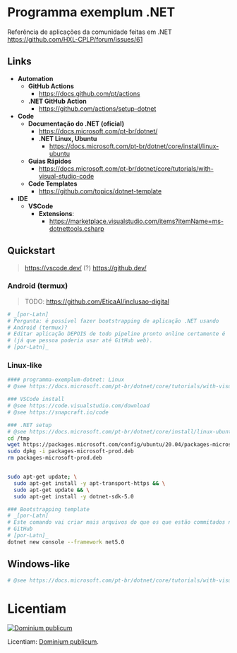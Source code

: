 # Programma exemplum .NET
Referência de aplicações da comunidade feitas em .NET https://github.com/HXL-CPLP/forum/issues/61

<!--
Trivia:
- programma, https://en.wiktionary.org/wiki/programma#Latin
- exemplum, https://en.wiktionary.org/wiki/exemplum#Latin
-->

## Links

- **Automation**
  - **GitHub Actions**
    - https://docs.github.com/pt/actions
  - **.NET GitHub Action**
    - https://github.com/actions/setup-dotnet
- **Code**
  - **Documentação do .NET (oficial)**
    - https://docs.microsoft.com/pt-br/dotnet/
    - **.NET Linux, Ubuntu**
      - https://docs.microsoft.com/pt-br/dotnet/core/install/linux-ubuntu
  - **Guias Rápidos**
    - https://docs.microsoft.com/pt-br/dotnet/core/tutorials/with-visual-studio-code
  - **Code Templates**
    - https://github.com/topics/dotnet-template
- **IDE**
  - **VSCode**
    - **Extensions**:
      - https://marketplace.visualstudio.com/items?itemName=ms-dotnettools.csharp

## Quickstart

> https://vscode.dev/ (?)
> https://github.dev/

### Android (termux)
> TODO: https://github.com/EticaAI/inclusao-digital

```bash
# _[por-Latn]
# Pergunta: é possível fazer bootstrapping de aplicação .NET usando
# Android (termux)?
# Editar aplicação DEPOIS de todo pipeline pronto online certamente é
# (já que pessoa poderia usar até GitHub web).
# [por-Latn]_

```

### Linux-like
```bash
#### programma-exemplum-dotnet: Linux
# @see https://docs.microsoft.com/pt-br/dotnet/core/tutorials/with-visual-studio-code

### VSCode install
# @see https://code.visualstudio.com/download
# @see https://snapcraft.io/code

### .NET setup
# @see https://docs.microsoft.com/pt-br/dotnet/core/install/linux-ubuntu
cd /tmp
wget https://packages.microsoft.com/config/ubuntu/20.04/packages-microsoft-prod.deb -O packages-microsoft-prod.deb
sudo dpkg -i packages-microsoft-prod.deb
rm packages-microsoft-prod.deb


sudo apt-get update; \
  sudo apt-get install -y apt-transport-https && \
  sudo apt-get update && \
  sudo apt-get install -y dotnet-sdk-5.0

### Bootstrapping template
# _[por-Latn]
# Este comando vai criar mais arquivos do que os que estão commitados no
# GitHub
# [por-Latn]_
dotnet new console --framework net5.0

```

## Windows-like

```bash
# @see https://docs.microsoft.com/pt-br/dotnet/core/tutorials/with-visual-studio-code
```


# Licentiam

[![Dominium publicum](https://i.creativecommons.org/p/zero/1.0/88x31.png)](https://unlicense.org/)

Licentiam: [Dominium publicum](https://unlicense.org/).
